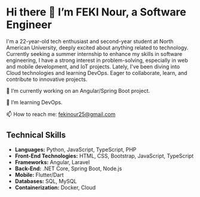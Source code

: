 # Hi there 👋 I’m FEKI Nour, a Software Engineer

I'm a 22-year-old tech enthusiast and second-year student at North American University, deeply excited about anything related to technology. Currently seeking a summer internship to enhance my skills in software engineering, I have a strong interest in problem-solving, especially in web and mobile development, and IoT projects. Lately, I've been diving into Cloud technologies and learning DevOps. Eager to collaborate, learn, and contribute to innovative projects.

🔭 I’m currently working on an Angular/Spring Boot project.

🌱 I’m learning DevOps.

📫 How to reach me: fekinour25@gmail.com

## Technical Skills
- **Languages:** Python, JavaScript, TypeScript, PHP
- **Front-End Technologies:** HTML, CSS, Bootstrap, JavaScript, TypeScript
- **Frameworks:** Angular, Laravel
- **Back-End:** .NET Core, Spring Boot, Node.js
- **Mobile:** Flutter/Dart
- **Databases:** SQL, MySQL
- **Containerization:** Docker, Cloud
